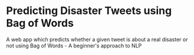 # Predicting Disaster Tweets using Bag of Words
 A web app which predicts whether a given tweet is about a real disaster or not using Bag of Words - A beginner's approach to NLP
